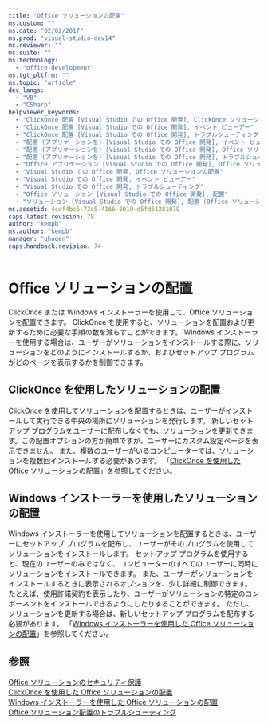 ```yaml
---
title: "Office ソリューションの配置"
ms.custom: ""
ms.date: "02/02/2017"
ms.prod: "visual-studio-dev14"
ms.reviewer: ""
ms.suite: ""
ms.technology: 
  - "office-development"
ms.tgt_pltfrm: ""
ms.topic: "article"
dev_langs: 
  - "VB"
  - "CSharp"
helpviewer_keywords: 
  - "ClickOnce 配置 [Visual Studio での Office 開発], ClickOnce ソリューション配置の概要"
  - "ClickOnce 配置 [Visual Studio での Office 開発], イベント ビューアー"
  - "ClickOnce 配置 [Visual Studio での Office 開発], トラブルシューティング"
  - "配置 (アプリケーションを) [Visual Studio での Office 開発], イベント ビューアー"
  - "配置 (アプリケーションを) [Visual Studio での Office 開発], Office ソリューション (2007 system)"
  - "配置 (アプリケーションを) [Visual Studio での Office 開発], トラブルシューティング"
  - "Office アプリケーション [Visual Studio での Office 開発], Office ソリューションの配置"
  - "Visual Studio での Office 開発, Office ソリューションの配置"
  - "Visual Studio での Office 開発, イベント ビューアー"
  - "Visual Studio での Office 開発, トラブルシューティング"
  - "Office ソリューション [Visual Studio での Office 開発], 配置"
  - "ソリューション [Visual Studio での Office 開発], 配置 (Office ソリューションを) (2007 system)"
ms.assetid: 4cdf4bc6-72c5-4166-8019-d5fd61281079
caps.latest.revision: 78
author: "kempb"
ms.author: "kempb"
manager: "ghogen"
caps.handback.revision: 74
---
```

# Office ソリューションの配置
  ClickOnce または Windows インストーラーを使用して、Office ソリューションを配置できます。  ClickOnce を使用すると、ソリューションを配置および更新するために必要な手順の数を減らすことができます。  Windows インストーラーを使用する場合は、ユーザーがソリューションをインストールする際に、ソリューションをどのようにインストールするか、およびセットアップ プログラムがどのページを表示するかを制御できます。  
  
## ClickOnce を使用したソリューションの配置  
 ClickOnce を使用してソリューションを配置するときは、ユーザーがインストールして実行できる中央の場所にソリューションを発行します。  新しいセットアップ プログラムをユーザーに配布しなくても、ソリューションを更新できます。この配置オプションの方が簡単ですが、ユーザーにカスタム設定ページを表示できません。  また、複数のユーザーがいるコンピューターでは、ソリューションを複数回インストールする必要があります。  「[ClickOnce を使用した Office ソリューションの配置](../vsto/deploying-an-office-solution-by-using-clickonce.md)」を参照してください。  
  
## Windows インストーラーを使用したソリューションの配置  
 Windows インストーラーを使用してソリューションを配置するときは、ユーザーにセットアップ プログラムを配布し、ユーザーがそのプログラムを使用してソリューションをインストールします。  セットアップ プログラムを使用すると、現在のユーザーのみではなく、コンピューターのすべてのユーザーに同時にソリューションをインストールできます。  また、ユーザーがソリューションをインストールするときに表示されるオプションを、少し詳細に制御できます。  たとえば、使用許諾契約を表示したり、ユーザーがソリューションの特定のコンポーネントをインストールできるようにしたりすることができます。  ただし、ソリューションを更新する場合は、新しいセットアップ プログラムを配布する必要があります。  「[Windows インストーラーを使用した Office ソリューションの配置](../vsto/deploying-an-office-solution-by-using-windows-installer.md)」を参照してください。  
  
## 参照  
 [Office ソリューションのセキュリティ保護](../vsto/securing-office-solutions.md)   
 [ClickOnce を使用した Office ソリューションの配置](../vsto/deploying-an-office-solution-by-using-clickonce.md)   
 [Windows インストーラーを使用した Office ソリューションの配置](../vsto/deploying-an-office-solution-by-using-windows-installer.md)   
 [Office ソリューション配置のトラブルシューティング](../vsto/troubleshooting-office-solution-deployment.md)  
  
  